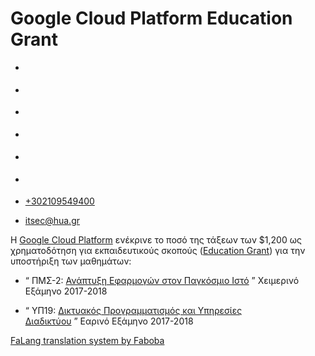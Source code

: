 Google Cloud Platform Education Grant
===============  

*   [](https://www.facebook.com/ditharokopio)
*   [](https://www.youtube.com/channel/UCEHkYirpXF1nSLxDCrfDZ4A)
*   [](https://www.linkedin.com/company/77699385)
*   [](https://www.instagram.com/dithua)

*   [](https://dit.hua.gr/index.php/el/)
*   [](https://dit.hua.gr/index.php/en/)

*   [+302109549400](tel:+302109549400)
*   [itsec@hua.gr](mailto:itsec@hua.gr)

Η [Google Cloud Platform](https://cloud.google.com/) ενέκρινε το ποσό της τάξεων των $1,200 ως χρηματοδότηση για εκπαιδευτικούς σκοπούς ([Education Grant](https://cloud.google.com/edu/)) για την υποστήριξη των μαθημάτων:

*   “ ΠΜΣ-2: [Ανάπτυξη Εφαρμογών στον Παγκόσμιο Ιστό](https://dit.hua.gr/index.php/el/postgraduate-studies/phd-regulation-60/48-postgraduate-studies/courses1/403-web-application-development) ” Χειμερινό Εξάμηνο 2017-2018
    
*   “ ΥΠ19: [Δικτυακός Προγραμματισμός και Υπηρεσίες Διαδικτύου](https://dit.hua.gr/index.php/el/studies/undergraduate-studies/studies-program?id=53) ” Εαρινό Εξάμηνο 2017-2018
    

[FaLang translation system by Faboba](http://www.faboba.com/ "Faboba : Création de composantJoomla")

[](https://dit.hua.gr/index.php/el/?view=article&id=1156:google-cloud-platform-education-grant&catid=55:research#)